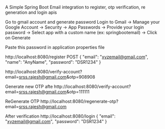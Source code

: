 A Simple Spring Boot Email integration to register, otp verification, re generation and login apis

Go to gmail account and generate password 
Login to Gmail 
    -> Manage your Google Account 
        -> Security 
            -> App Passwords 
                -> Provide your login password 
                    -> Select app with a custom name (ex: springbootemail)
                        -> Click on Generate
                        
                        
Paste this password in application properties file

http://localhost:8080/register
POST
{
    "email": "xyzemail@gmail.com",
    "name": "AnyName",
    "password": "DSR1234"
}                   


http://localhost:8080/verify-account?email=srss.rajesh@gmail.com&otp=908908

Generate new OTP afte
http://localhost:8080/verify-account?email=srss.rajesh@gmail.com&otp=111111

ReGenerate OTP
http://localhost:8080/regenerate-otp?email=srss.rajesh@gmail.com

After verification
http://localhost:8080/login
{
    "email": "xyzemail@gmail.com",
    "password": "DSR1234"
} 

     